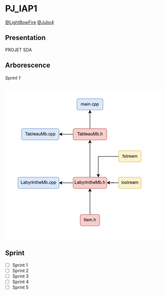 # PJ_IAP1

[@LightBowFire](https://github.com/LightBowFire)
[@Julio4](https://github.com/julio4)

## Presentation

PROJET SDA

## Arborescence

###### Sprint 1

![alt text](/screens/sp1.PNG)

## Sprint

- [ ] Sprint 1
- [ ] Sprint 2
- [ ] Sprint 3
- [ ] Sprint 4
- [ ] Sprint 5
